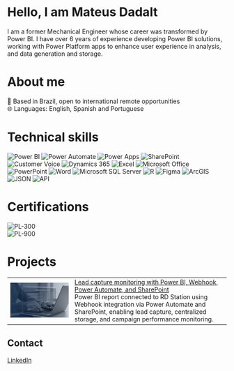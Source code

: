 # Hello, I am Mateus Dadalt
I am a former Mechanical Engineer whose career was transformed by Power BI. I have over 6 years of experience developing Power BI solutions, working with Power Platform apps to enhance user experience in analysis, and data generation and storage.  

# About me
📍 Based in Brazil, open to international remote opportunities  
🌐 Languages: English, Spanish and Portuguese

# Technical skills
![Power BI](https://img.shields.io/badge/Power%20BI-F2C811?style=for-the-badge&logo=power-bi&logoColor=black) ![Power Automate](https://img.shields.io/badge/Power%20Automate-0066FF?style=for-the-badge&logo=power-automate&logoColor=white) ![Power Apps](https://img.shields.io/badge/Power%20Apps-742774?style=for-the-badge&logo=powerapps&logoColor=white) ![SharePoint](https://img.shields.io/badge/SharePoint-0078D4?style=for-the-badge&logo=microsoft-sharepoint&logoColor=white) ![Customer Voice](https://img.shields.io/badge/Customer%20Voice-008272?style=for-the-badge&logo=microsoft-dynamics-365-customer-insights&logoColor=white) ![Dynamics 365](https://img.shields.io/badge/Dynamics%20365-0078D4?style=for-the-badge&logo=microsoft-dynamics-365&logoColor=white) ![Excel](https://img.shields.io/badge/Excel-217346?style=for-the-badge&logo=microsoft-excel&logoColor=white) ![Microsoft Office](https://img.shields.io/badge/Microsoft%20Office-D83B01?style=for-the-badge&logo=microsoft-office&logoColor=white) ![PowerPoint](https://img.shields.io/badge/PowerPoint-D24726?style=for-the-badge&logo=microsoft-powerpoint&logoColor=white) ![Word](https://img.shields.io/badge/Word-2B579A?style=for-the-badge&logo=microsoft-word&logoColor=white) ![Microsoft SQL Server](https://img.shields.io/badge/SQL%20Server-CC2927?style=for-the-badge&logo=microsoft-sql-server&logoColor=white) ![R](https://img.shields.io/badge/R-276DC3?style=for-the-badge&logo=r&logoColor=white) ![Figma](https://img.shields.io/badge/Figma-F24E1E?style=for-the-badge&logo=figma&logoColor=white) ![ArcGIS](https://img.shields.io/badge/ArcGIS-F47A20?style=for-the-badge&logo=esri&logoColor=white) ![JSON](https://img.shields.io/badge/JSON-000000?style=for-the-badge&logo=json&logoColor=white) ![API](https://img.shields.io/badge/API-000000?style=for-the-badge)  

# Certifications
![PL-300](https://img.shields.io/badge/Microsoft_PL--300_Power%20BI-0078D4?style=for-the-badge&logo=microsoft&logoColor=white)  
![PL-900](https://img.shields.io/badge/Microsoft_PL--900_Power%20Platform-0078D4?style=for-the-badge&logo=microsoft&logoColor=white) 

# Projects
<table>
  <tr>
    <td  align="center">
      <a href="https://github.com/mateusdadalt/rdstation-lead-capture-webhook-powerbireport">
        <img src="https://github.com/mateusdadalt/mateusdadalt/blob/main/README/images/Webhook 1.png" alt="Webhook" width="600px"/>
      </a>
    </td>
    <td>
      <a href="https://github.com/mateusdadalt/rdstation-lead-capture-webhook-powerbireport">
        <span>Lead capture monitoring with Power BI, Webhook, Power Automate, and SharePoint</span>
      </a>
      <br/>
      <span> Power BI report connected to RD Station using Webhook integration via Power Automate and SharePoint, enabling lead capture, centralized storage, and campaign performance monitoring.</span>
    </td>
  </tr>
</table>




## Contact
[LinkedIn](https://linkedin.com/in/mateusdadalt)  

